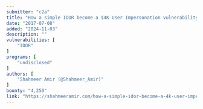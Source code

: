 ```yaml
---
submitter: "c2a"
title: "How a simple IDOR become a $4K User Impersonation vulnerability"
date: "2017-07-08"
added: "2024-11-03"
description: ""
vulnerabilities: [
    "IDOR"
]
programs: [
    "undisclosed"
]
authors: [
    "Shahmeer Amir (@Shahmeer_Amir)"
]
bounty: "4,250"
link: "https://shahmeeramir.com/how-a-simple-idor-become-a-4k-user-impersonation-vulnerability-705291b55c0d"
---
```




